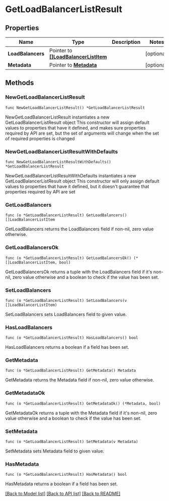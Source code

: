 # GetLoadBalancerListResult

## Properties

Name | Type | Description | Notes
------------ | ------------- | ------------- | -------------
**LoadBalancers** | Pointer to [**[]LoadBalancerListItem**](LoadBalancerListItem.md) |  | [optional] 
**Metadata** | Pointer to [**Metadata**](Metadata.md) |  | [optional] 

## Methods

### NewGetLoadBalancerListResult

`func NewGetLoadBalancerListResult() *GetLoadBalancerListResult`

NewGetLoadBalancerListResult instantiates a new GetLoadBalancerListResult object
This constructor will assign default values to properties that have it defined,
and makes sure properties required by API are set, but the set of arguments
will change when the set of required properties is changed

### NewGetLoadBalancerListResultWithDefaults

`func NewGetLoadBalancerListResultWithDefaults() *GetLoadBalancerListResult`

NewGetLoadBalancerListResultWithDefaults instantiates a new GetLoadBalancerListResult object
This constructor will only assign default values to properties that have it defined,
but it doesn't guarantee that properties required by API are set

### GetLoadBalancers

`func (o *GetLoadBalancerListResult) GetLoadBalancers() []LoadBalancerListItem`

GetLoadBalancers returns the LoadBalancers field if non-nil, zero value otherwise.

### GetLoadBalancersOk

`func (o *GetLoadBalancerListResult) GetLoadBalancersOk() (*[]LoadBalancerListItem, bool)`

GetLoadBalancersOk returns a tuple with the LoadBalancers field if it's non-nil, zero value otherwise
and a boolean to check if the value has been set.

### SetLoadBalancers

`func (o *GetLoadBalancerListResult) SetLoadBalancers(v []LoadBalancerListItem)`

SetLoadBalancers sets LoadBalancers field to given value.

### HasLoadBalancers

`func (o *GetLoadBalancerListResult) HasLoadBalancers() bool`

HasLoadBalancers returns a boolean if a field has been set.

### GetMetadata

`func (o *GetLoadBalancerListResult) GetMetadata() Metadata`

GetMetadata returns the Metadata field if non-nil, zero value otherwise.

### GetMetadataOk

`func (o *GetLoadBalancerListResult) GetMetadataOk() (*Metadata, bool)`

GetMetadataOk returns a tuple with the Metadata field if it's non-nil, zero value otherwise
and a boolean to check if the value has been set.

### SetMetadata

`func (o *GetLoadBalancerListResult) SetMetadata(v Metadata)`

SetMetadata sets Metadata field to given value.

### HasMetadata

`func (o *GetLoadBalancerListResult) HasMetadata() bool`

HasMetadata returns a boolean if a field has been set.


[[Back to Model list]](../README.md#documentation-for-models) [[Back to API list]](../README.md#documentation-for-api-endpoints) [[Back to README]](../README.md)


